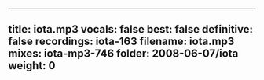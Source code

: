 
---
title: iota.mp3
vocals: false
best: false
definitive: false
recordings: iota-163
filename: iota.mp3
mixes: iota-mp3-746
folder: 2008-06-07/iota
weight: 0
---
